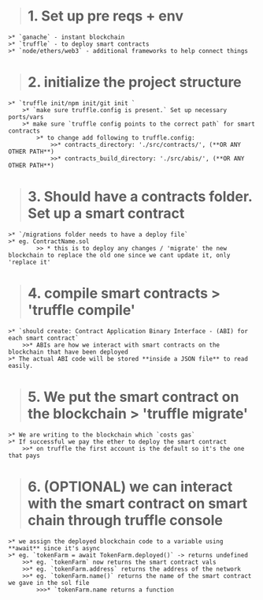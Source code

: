 
> # 1. Set up pre reqs + env 
    >* `ganache` - instant blockchain 
    >* `truffle` - to deploy smart contracts
    >* `node/ethers/web3` - additional frameworks to help connect things

> # 2. initialize the project structure 
    >* `truffle init/npm init/git init `
        >* `make sure truffle.config is present.` Set up necessary ports/vars
        >* make sure `truffle config points to the correct path` for smart contracts
            >* to change add following to truffle.config:
                >>* contracts_directory: './src/contracts/', (**OR ANY OTHER PATH**)
                >>* contracts_build_directory: './src/abis/', (**OR ANY OTHER PATH**)

> # 3. Should have a contracts folder. Set up a smart contract
    >* `/migrations folder needs to have a deploy file`
    >* eg. ContractName.sol
            >> * this is to deploy any changes / 'migrate' the new blockchain to replace the old one since we cant update it, only 'replace it'

> # 4. compile smart contracts > 'truffle compile'
    >* `should create: Contract Application Binary Interface - (ABI) for each smart contract`
        >>* ABIs are how we interact with smart contracts on the blockchain that have been deployed
    >* The actual ABI code will be stored **inside a JSON file** to read easily. 

> # 5. We put the smart contract on the blockchain >  'truffle migrate'
    >* We are writing to the blockchain which `costs gas`
    >* If successful we pay the ether to deploy the smart contract
        >>* on truffle the first account is the default so it's the one that pays

># 6. **(OPTIONAL)** we can interact with the smart contract on smart chain through **truffle console**
    >* we assign the deployed blockchain code to a variable using **await** since it's async
    >* eg. `tokenFarm = await TokenFarm.deployed()` -> returns undefined
        >>* eg. `tokenFarm` now returns the smart contract vals
        >>* eg. `tokenFarm.address` returns the address of the network
        >>* eg. `tokenFarm.name()` returns the name of the smart contract we gave in the sol file
            >>>* `tokenFarm.name returns a function